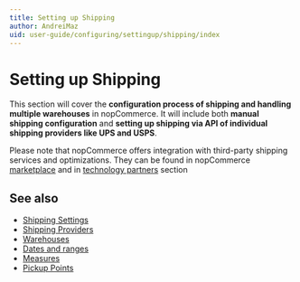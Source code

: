```yaml
---
title: Setting up Shipping
author: AndreiMaz
uid: user-guide/configuring/settingup/shipping/index
---
```

# Setting up Shipping

This section will cover the **configuration process of shipping and handling multiple warehouses** in nopCommerce. It will include both **manual shipping configuration** and **setting up shipping via API of individual shipping providers like UPS and USPS**.

Please note that nopCommerce offers integration with third-party shipping services and optimizations. They can be found in nopCommerce [marketplace](http://www.nopcommerce.com/marketplace.aspx) and in [technology partners](http://www.nopcommerce.com/technologypartners.aspx) section

## See also

* [Shipping Settings](xref:en-US/user-guide/configuring/settingup/shipping/settings)
* [Shipping Providers](xref:en-US/user-guide/configuring/settingup/shipping/providers/index)
* [Warehouses](xref:en-US/user-guide/configuring/settingup/shipping/warehouses)
* [Dates and ranges](xref:en-US/user-guide/configuring/settingup/shipping/dates-ranges)
* [Measures](xref:en-US/user-guide/configuring/settingup/shipping/measures)
* [Pickup Points](xref:en-US/user-guide/configuring/settingup/shipping/pickup-Points)
